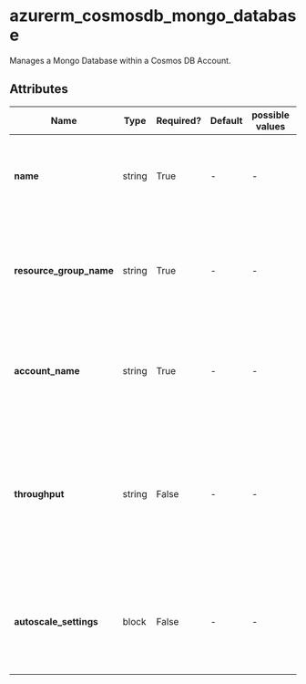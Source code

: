 # azurerm_cosmosdb_mongo_database

Manages a Mongo Database within a Cosmos DB Account.

## Attributes

| Name | Type | Required? | Default  | possible values | Description |
| ---- | ---- | --------- | -------- | ----------- | ----------- |
| **name** | string | True | -  |  -  | Specifies the name of the Cosmos DB Mongo Database. Changing this forces a new resource to be created. | 
| **resource_group_name** | string | True | -  |  -  | The name of the resource group in which the Cosmos DB Mongo Database is created. Changing this forces a new resource to be created. | 
| **account_name** | string | True | -  |  -  | The name of the Cosmos DB Mongo Database to create the table within. Changing this forces a new resource to be created. | 
| **throughput** | string | False | -  |  -  | The throughput of the MongoDB database (RU/s). Must be set in increments of `100`. The minimum value is `400`. This must be set upon database creation otherwise it cannot be updated without a manual terraform destroy-apply. | 
| **autoscale_settings** | block | False | -  |  -  | An `autoscale_settings` block. This must be set upon database creation otherwise it cannot be updated without a manual terraform destroy-apply. | 

